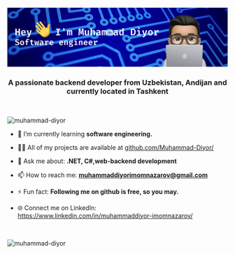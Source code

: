 ![Header](./header-image.png)
<br>
<h3 align="center">A passionate backend developer from Uzbekistan, Andijan and currently located in Tashkent</h3>

<br>
<p align="left"> <img src="https://komarev.com/ghpvc/?username=muhammad-diyor&label=Profile%20views&color=0e75b6&style=flat" alt="muhammad-diyor" /> </p>

- 🌱 I’m currently learning **software engineering.**

- 👨‍💻 All of my projects are available at [github.com/Muhammad-Diyor/](github.com/Muhammad-Diyor/)

- 💬 Ask me about: **.NET, C#,web-backend development**

- 📫 How to reach me: **muhammaddiyorimomnazarov@gmail.com**

- ⚡ Fun fact: **Following me on github is free, so you may.**

- 🌐 Connect me on LinkedIn: https://www.linkedin.com/in/muhammaddiyor-imomnazarov/

<p align="left">
</p>



<br>
<p><img align="center" src="https://github-readme-streak-stats.herokuapp.com/?user=muhammad-diyor&theme=dark" alt="muhammad-diyor" /></p>
